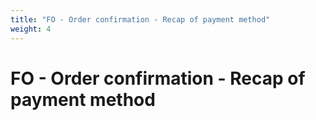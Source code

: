 ```yaml
---
title: "FO - Order confirmation - Recap of payment method"
weight: 4
---
```


# FO - Order confirmation - Recap of payment method
